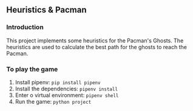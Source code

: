 ## Heuristics & Pacman

### Introduction
This project implements some heuristics for the Pacman's Ghosts. The heuristics are used to calculate the best path for the ghosts to reach the Pacman.

### To play the game
1. Install pipenv: `pip install pipenv`
2. Install the dependencies: `pipenv install`
3. Enter o virtual environment: `pipenv shell`
4. Run the game: `python project`